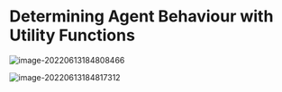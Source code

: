 # Determining Agent Behaviour with Utility Functions

![image-20220613184808466](C:\Users\Darien\AppData\Roaming\Typora\typora-user-images\image-20220613184808466.png)

![image-20220613184817312](C:\Users\Darien\AppData\Roaming\Typora\typora-user-images\image-20220613184817312.png)